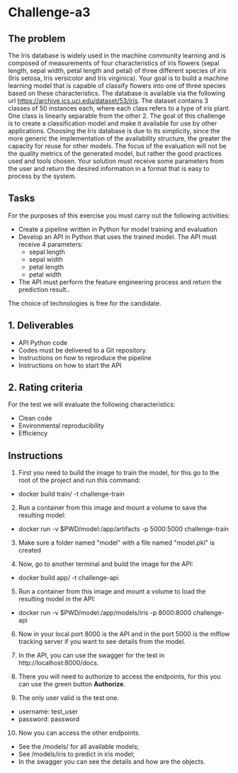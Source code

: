# Challenge-a3

## The problem

The Iris database is widely used in the machine community learning and is composed of measurements of four characteristics of iris flowers
(sepal length, sepal width, petal length and
petal) of three different species of iris (Iris setosa, Iris versicolor and Iris virginica).
Your goal is to build a machine learning model that is capable of
classify flowers into one of three species based on these characteristics. The database is available via the following url
https://archive.ics.uci.edu/dataset/53/iris. The dataset contains 3 classes of
50 instances each, where each class refers to a type of iris plant. One
class is linearly separable from the other 2.
The goal of this challenge is to create a classification model and make it
available for use by other applications. Choosing the Iris database
is due to its simplicity, since the more generic the implementation of the
availability structure, the greater the capacity for reuse for other
models.
The focus of the evaluation will not be the quality metrics of the generated model, but
rather the good practices used and tools chosen.
Your solution must receive some parameters from the user and return the
desired information in a format that is easy to process by the system.

## Tasks

For the purposes of this exercise you must carry out the following activities:
- Create a pipeline written in Python for model training and evaluation
- Develop an API in Python that uses the trained model. The API must receive 4 parameters:
  - sepal length
  - sepal width
  - petal length
  - petal width
- The API must perform the feature engineering process and return the prediction result..

The choice of technologies is free for the candidate.

## 1. Deliverables

- API Python code
- Codes must be delivered to a Git repository.
- Instructions on how to reproduce the pipeline
- Instructions on how to start the API

## 2. Rating criteria

For the test we will evaluate the following characteristics:

- Clean code
- Environmental reproducibility
- Efficiency

## Instructions

1. First you need to build the image to train the model, for this go to the root of the project and run this command:
  - docker build train/ -t challenge-train

2. Run a container from this image and mount a volume to save the resulting model:
  - docker run -v $PWD/model:/app/artifacts -p 5000:5000 challenge-train

3. Make sure a folder named "model" with a file named "model.pkl" is created

4. Now, go to another terminal and build the image for the API:
  - docker build app/ -t challenge-api

5. Run a container from this image and mount a volume to load the resulting model in the API:
  - docker run -v $PWD/model:/app/models/iris -p 8000:8000 challenge-api

6. Now in your local port 8000 is the API and in the port 5000 is the mlflow tracking server if you want to see details from the model.

7. In the API, you can use the swagger for the test in http://localhost:8000/docs.

8. There you will need to authorize to access the endpoints, for this you can use the green button **Authorize**.

9. The only user valid is the test one. 
  - username: test_user
  - password: password

10. Now you can access the other endpoints.
  - See the /models/ for all available models;
  - See /models/iris to predict in iris model;
  - In the swagger you can see the details and how are the objects.
